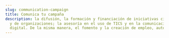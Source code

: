 ```yaml
---
slug: communication-campaign
title: Comunica tu campaña
description: la difusión, la formación y financiación de iniciativas ciudadanas
  y de organizaciones; la asesoría en el uso de TICS y en la comunicación
  digital. De la misma manera, el fomento y la creación de empleo, autoempleo.
---
```

